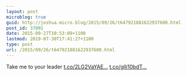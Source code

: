 ```yaml
---
layout: post
microblog: true
guid: http://joshua.micro.blog/2015/09/26/t647921881622937600.html
post_id: 37091
date: 2015-09-27T10:53:09+1100
lastmod: 2019-07-30T17:41:27+1100
type: post
url: /2015/09/26/t647921881622937600.html
---
```

Take me to your leader [t.co/2LG2VaYAE...](http://t.co/2LG2VaYAED) [t.co/glli10bdT...](http://t.co/glli10bdTh)
